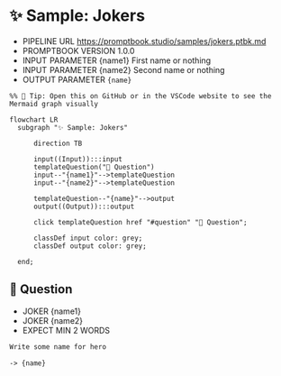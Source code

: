 # ✨ Sample: Jokers

-   PIPELINE URL https://promptbook.studio/samples/jokers.ptbk.md
-   PROMPTBOOK VERSION 1.0.0
-   INPUT  PARAMETER {name1} First name or nothing
-   INPUT  PARAMETER {name2} Second name or nothing
-   OUTPUT PARAMETER `{name}`

<!--Graph-->
<!-- ⚠️ WARNING: This code has been generated so that any manual changes will be overwritten -->

```mermaid
%% 🔮 Tip: Open this on GitHub or in the VSCode website to see the Mermaid graph visually

flowchart LR
  subgraph "✨ Sample: Jokers"

      direction TB

      input((Input)):::input
      templateQuestion("💬 Question")
      input--"{name1}"-->templateQuestion
      input--"{name2}"-->templateQuestion

      templateQuestion--"{name}"-->output
      output((Output)):::output

      click templateQuestion href "#question" "💬 Question";

      classDef input color: grey;
      classDef output color: grey;

  end;
```

<!--/Graph-->

## 💬 Question

-   JOKER {name1}
-   JOKER {name2}
-   EXPECT MIN 2 WORDS

```markdown
Write some name for hero
```

`-> {name}`
